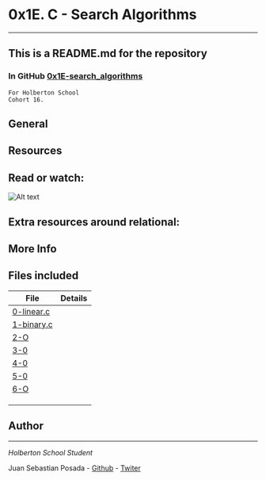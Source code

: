 # 0x1E. C - Search Algorithms
***
## This is a README.md for the repository
### In GitHub [0x1E-search_algorithms]()
```
For Holberton School
Cohort 16.
```
## General

## Resources

## Read or watch:

![Alt text]()

## Extra resources around relational:

## More Info

## Files included

| File                 | Details                                    |
|--------------------- | ------------------------------------------ |
| [0-linear.c]() |	       |
| [1-binary.c]() |	       |
| [2-O]() |	       |
| [3-0]() |	       |
| [4-0]() |	       |
| [5-0]() |	       |
| [6-O]() |	       |
| []() |	       |
| []() |	       |
| []() |	       |


## Author
***
*Holberton School Student*

Juan Sebastian Posada  - [Github](https://github.com/Juansepo13) - [Twiter](https://twitter.com/@JuanSeb35904130)